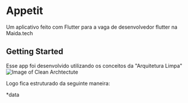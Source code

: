 # Appetit

Um aplicativo feito com Flutter para a vaga de desenvolvedor flutter na Maida.tech

## Getting Started

Esse app foi desenvolvido utilizando os conceitos da "Arquitetura Limpa"
![Image of Clean Archtectute](https://miro.medium.com/max/620/1*eIPadxXhSJicO6GLNR3b7A.png)

Logo fica estruturado da seguinte maneira:

*data

